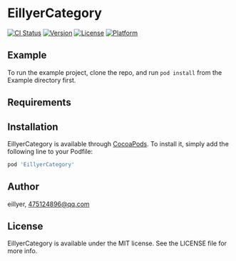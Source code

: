 # EillyerCategory

[![CI Status](https://img.shields.io/travis/eillyer/EillyerCategory.svg?style=flat)](https://travis-ci.org/eillyer/EillyerCategory)
[![Version](https://img.shields.io/cocoapods/v/EillyerCategory.svg?style=flat)](https://cocoapods.org/pods/EillyerCategory)
[![License](https://img.shields.io/cocoapods/l/EillyerCategory.svg?style=flat)](https://cocoapods.org/pods/EillyerCategory)
[![Platform](https://img.shields.io/cocoapods/p/EillyerCategory.svg?style=flat)](https://cocoapods.org/pods/EillyerCategory)

## Example

To run the example project, clone the repo, and run `pod install` from the Example directory first.

## Requirements

## Installation

EillyerCategory is available through [CocoaPods](https://cocoapods.org). To install
it, simply add the following line to your Podfile:

```ruby
pod 'EillyerCategory'
```

## Author

eillyer, 475124896@qq.com

## License

EillyerCategory is available under the MIT license. See the LICENSE file for more info.
